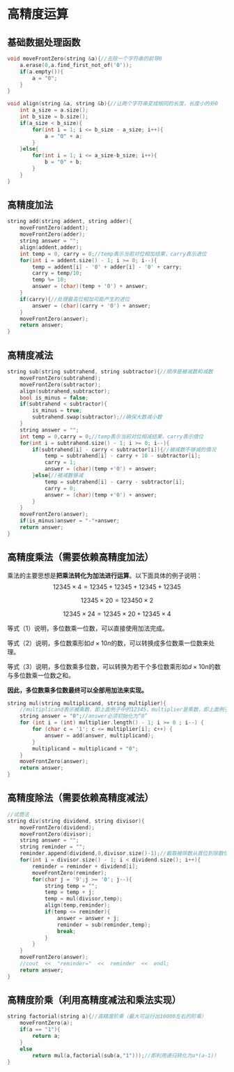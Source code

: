 # 高精度运算

## 基础数据处理函数

```cpp
void moveFrontZero(string &a){//去除一个字符串的前导0
	a.erase(0,a.find_first_not_of('0'));
	if(a.empty()){
        a = "0";
    }
}

void align(string &a, string &b){//让两个字符串变成相同的长度，长度小的补0
	int a_size = a.size();
	int b_size = b.size();
	if(a_size < b_size){
		for(int i = 1; i <= b_size - a_size; i++){
			a = "0" + a;
		}
	}else{
		for(int i = 1; i <= a_size-b_size; i++){
			b = "0" + b;
		}
	}
}
```

## 高精度加法

```cpp
string add(string addent, string adder){
	moveFrontZero(addent);
	moveFrontZero(adder);
	string answer = "";
	align(addent,adder);
	int temp = 0, carry = 0;//temp表示当前对位相加结果，carry表示进位
	for(int i = addent.size() - 1; i >= 0; i--){
		temp = addent[i] - '0' + adder[i] - '0' + carry;
		carry = temp/10;
		temp %= 10;
		answer = (char)(temp + '0') + answer;
	}
	if(carry){//处理最高位相加可能产生的进位
        answer = (char)(carry + '0') + answer;
    }
	moveFrontZero(answer);
	return answer;
}
```

## 高精度减法

```cpp
string sub(string subtrahend, string subtractor){//顺序是被减数和减数
	moveFrontZero(subtrahend);
	moveFrontZero(subtractor);
	align(subtrahend,subtractor);
	bool is_minus = false;
	if(subtrahend < subtractor){
		is_minus = true;
		subtrahend.swap(subtractor);//确保大数减小数
	}
	string answer = "";
	int temp = 0,carry = 0;//temp表示当前对位相减结果，carry表示借位
	for(int i = subtrahend.size() - 1; i >= 0; i--){
		if(subtrahend[i] - carry < subtractor[i]){//被减数不够减的情况
			temp = subtrahend[i] - carry + 10 - subtractor[i];
			carry = 1;
			answer = (char)(temp +'0') + answer;
		}else{//被减数够减
			temp = subtrahend[i] - carry - subtractor[i];
			carry = 0;
			answer = (char)(temp +'0') + answer;
		}
	}
	moveFrontZero(answer);
	if(is_minus)answer = "-"+answer;
	return answer;
}
```

## 高精度乘法（需要依赖高精度加法）

乘法的主要思想是**把乘法转化为加法进行运算**。以下面具体的例子说明：
$$
12345\times4=12345+12345+12345+12345\tag{1}
$$

$$
12345\times 20=123450\times 2\tag{2}
$$

$$
12345\times24=12345\times20+12345\times4 \tag{3}
$$

等式（1）​说明，多位数乘一位数，可以直接使用加法完成。

等式（2）说明，多位数乘形如$d\times 10n$的数，可以转换成多位数乘一位数来处理。

等式（3）说明，多位数乘多位数，可以转换为若干个多位数乘形如$d\times 10n$的数与多位数乘一位数之和。

**因此，多位数乘多位数最终可以全部用加法来实现。**

```cpp
string mul(string multiplicand, string multiplier){
    //multiplicand表示被乘数，即上面例子中的12345，multiplier是乘数，即上面例子的24
    string answer = "0";//answer必须初始化为“0”
    for (int i = (int) multiplier.length() - 1; i >= 0 ; i--) {
        for (char c = '1'; c <= multiplier[i]; c++) {
            answer = add(answer, multiplicand);
        }
        multiplicand = multiplicand + "0";
    }
    moveFrontZero(answer);
	return answer;
}
```

## 高精度除法（需要依赖高精度减法）

```cpp
//试商法
string div(string dividend, string divisor){
	moveFrontZero(dividend);
	moveFrontZero(divisor);
	string answer = "";
	string reminder = "";
	reminder.append(dividend,0,divisor.size()-1);//截取被除数从首位到除数位数的前一位
	for(int i = divisor.size() - 1; i < dividend.size(); i++){
		reminder = reminder + dividend[i];
		moveFrontZero(reminder);
		for(char j = '9';j >= '0'; j--){
			string temp = "";
			temp = temp + j;
			temp = mul(divisor,temp);
			align(temp,reminder);
			if(temp <= reminder){
				answer = answer + j;
				reminder = sub(reminder,temp);
				break;
			}
		}
	}	
    moveFrontZero(answer);
	//cout  <<  "reminder="  <<  reminder  <<  endl;
	return answer;
}
```

## 高精度阶乘（利用高精度减法和乘法实现）

```cpp
string factorial(string a){//高精度阶乘（最大可运行出10000左右的阶乘）
    moveFrontZero(a);
	if(a == "1"){
		return a;
    }
	else 
		return mul(a,factorial(sub(a,"1")));//即利用递归转化为a*(a-1)!
}
```

